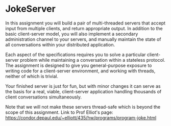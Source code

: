 # JokeServer
  In this assignment you will build a pair of multi-threaded servers that accept input from multiple clients, and return appropriate output. In addition to the basic client-server model, you will also implement a secondary administration channel to your servers, and manually maintain the state of all conversations within your distributed application.
  
  Each aspect of the specifications requires you to solve a particular client-server problem while maintaining a conversation within a stateless protocol. The assignment is designed to give you general-purpose exposure to writing code for a client-server environment, and working with threads, neither of which is trivial.
  
  Your finished server is just for fun, but with minor changes it can serve as the basis for a real, viable, client-server application handling thousands of client conversations simultaneously.
  
Note that we will not make these servers thread-safe which is beyond the scope of this assignment.
Link to Prof Elliot's page: https://condor.depaul.edu/~elliott/435/hw/programs/program-joke.html
